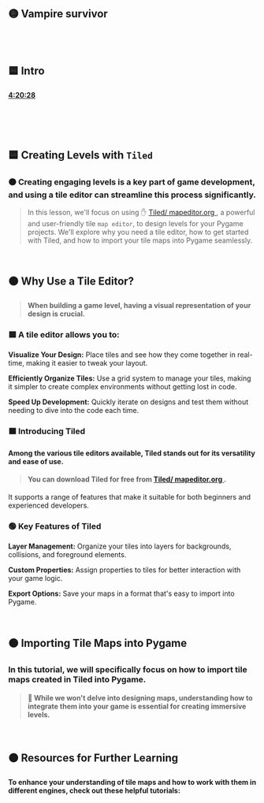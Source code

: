 ## 🟡 Vampire survivor

<br>
<br>

## 🟦 Intro


#### [4:20:28](https://youtu.be/8OMghdHP-zs?si=ePWx_BACyResw16v&t=15628)

<br>
<br>
<br>


## 🟦 Creating Levels with `Tiled`



### 🟠 Creating engaging levels is a key part of game development, and using a tile editor can streamline this process significantly.


>   In this lesson, we'll focus on using ✋ [Tiled/  mapeditor.org ](https://www.mapeditor.org/), a powerful and user-friendly tile `map editor`, to design levels for your Pygame projects. We'll explore why you need a tile editor, how to get started with Tiled, and how to import your tile maps into Pygame seamlessly.



<br>

## 🟠 Why Use a Tile Editor?

>#### When building a game level, having a visual representation of your design is crucial.



### 🟩 A tile editor allows you to:



**Visualize Your Design:** Place tiles and see how they come together in real-time, making it easier to tweak your layout.

**Efficiently Organize Tiles:** Use a grid system to manage your tiles, making it simpler to create complex environments without getting lost in code.

**Speed Up Development:** Quickly iterate on designs and test them without needing to dive into the code each time.



### 🟧 Introducing Tiled

#### Among the various tile editors available, Tiled stands out for its versatility and ease of use.

> #### You can download Tiled for free from [Tiled/  mapeditor.org ](https://www.mapeditor.org/).

It supports a range of features that make it suitable for both beginners and experienced developers.


### 🟢 Key Features of Tiled

**Layer Management:** Organize your tiles into layers for backgrounds, collisions, and foreground elements.

**Custom Properties:** Assign properties to tiles for better interaction with your game logic.

**Export Options:** Save your maps in a format that's easy to import into Pygame.



<br>

## 🟠 Importing Tile Maps into Pygame

### In this tutorial, we will specifically focus on how to import tile maps created in Tiled into Pygame.

> #### 🔴 While we won't delve into designing maps, understanding how to integrate them into your game is essential for creating immersive levels.

<br>


## 🟠 Resources for Further Learning

#### To enhance your understanding of tile maps and how to work with them in different engines, check out these helpful tutorials: